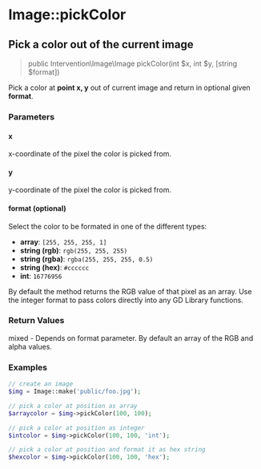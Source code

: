 # Image::pickColor
## Pick a color out of the current image

> public Intervention\Image\Image pickColor(int $x, int $y, [string $format])

Pick a color at **point x, y** out of current image and return in optional given **format**.

### Parameters

#### x
x-coordinate of the pixel the color is picked from.

#### y
y-coordinate of the pixel the color is picked from.

#### format (optional)
Select the color to be formated in one of the different types:

- **array**: `[255, 255, 255, 1]`
- **string (rgb)**: `rgb(255, 255, 255)`
- **string (rgba)**: `rgba(255, 255, 255, 0.5)`
- **string (hex)**: `#cccccc`
- **int**: `16776956`

By default the method returns the RGB value of that pixel as an array. Use the integer format to pass colors directly into any GD Library functions.

### Return Values
mixed - Depends on format parameter. By default an array of the RGB and alpha values.

### Examples

```php
// create an image
$img = Image::make('public/foo.jpg');

// pick a color at position as array
$arraycolor = $img->pickColor(100, 100);

// pick a color at position as integer
$intcolor = $img->pickColor(100, 100, 'int');

// pick a color at position and format it as hex string
$hexcolor = $img->pickColor(100, 100, 'hex');
```
